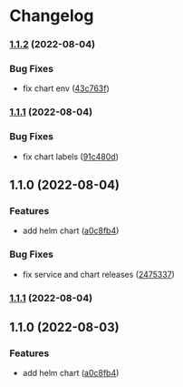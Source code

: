 # Changelog


### [1.1.2](https://github.com/muhlba91/kea-container/compare/chart/kea/v1.1.1...chart/kea/v1.1.2) (2022-08-04)


### Bug Fixes

* fix chart env ([43c763f](https://github.com/muhlba91/kea-container/commit/43c763fefeabc953b1312c192ed25545ed1b63f7))

### [1.1.1](https://github.com/muhlba91/kea-container/compare/chart/kea/v1.1.0...chart/kea/v1.1.1) (2022-08-04)


### Bug Fixes

* fix chart labels ([91c480d](https://github.com/muhlba91/kea-container/commit/91c480dfb6a887f7bac5d29b9feec66b4d8430bb))

## 1.1.0 (2022-08-04)


### Features

* add helm chart ([a0c8fb4](https://github.com/muhlba91/kea-container/commit/a0c8fb410edfceecae82e4feca419491e98cfffb))


### Bug Fixes

* fix service and chart releases ([2475337](https://github.com/muhlba91/kea-container/commit/2475337083bae94fa1cd4f279720e5dd7752e5fd))

### [1.1.1](https://github.com/muhlba91/kea-container/compare/chart/kea/v1.1.0...chart/kea/v1.1.1) (2022-08-04)

## 1.1.0 (2022-08-03)


### Features

* add helm chart ([a0c8fb4](https://github.com/muhlba91/kea-container/commit/a0c8fb410edfceecae82e4feca419491e98cfffb))

